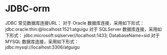 # JDBC-orm
JDBC
常见数据库连接URL：
对于 Oracle 数据库连接，采用如下形式： 
jdbc:oracle:thin:@localhost:1521:atguigu
对于 SQLServer 数据库连接，采用如下形式：
jdbc:microsoft:sqlserver//localhost:1433; DatabaseName=sid
对于 MYSQL 数据库连接，采用如下形式：   
jdbc:mysql://localhost:3306/atguigu
